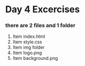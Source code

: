 
# Day 4 Excercises

### there are 2 files and 1 folder

1. Item index.html
2. Item style.css
3. Item img folder
  3. Item logo.png
  3. Item background.png
